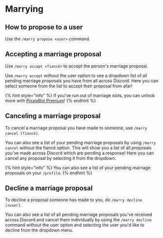 # Marrying

## How to propose to a user

Use the `/marry propose <user>` command.

## Accepting a marriage proposal

Use `/marry accept <fiancé>` to accept the person's marriage proposal.

Use `/marry accept` without the user option to see a dropdown list of all pending marriage proposals you have from all across Discord. Here you can select someone from the list to accept their proposal from afar!

{% hint style="info" %}
If you've run out of marriage slots, you can unlock more with [PixxieBot Premium](https://pixx.ie/premium)!
{% endhint %}

## Canceling a marriage proposal

To cancel a marriage proposal you have made to someone, use `/marry cancel [fiancé]`.

You can also see a list of your pending marriage proposals by using `/marry cancel` without the fiancé option. This will show you a list of all proposals you've made across Discord which are pending a response! Here you can cancel any proposal by selecting it from the dropdown.

{% hint style="info" %}
You can also see a list of your pending marriage proposals on your `/profile`.
{% endhint %}

## Decline a marriage proposal

To decline a proposal someone has made to you, do `/marry decline [<user]`.

You can also see a list of all pending marriage proposals you've received across Discord and cancel them individually by using the `/marry decline` command without the user option and selecting the user you'd like to decline from the dropdown menu.
